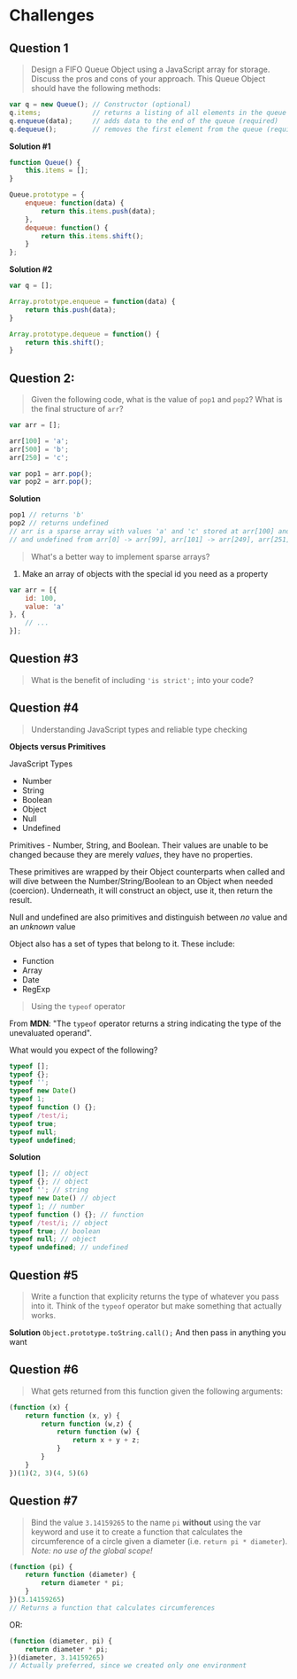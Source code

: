 Challenges
===

## Question 1
> Design a FIFO Queue Object using a JavaScript array for storage. Discuss the pros and cons of your approach. This Queue Object should have the following methods:

```javascript
var q = new Queue(); // Constructor (optional)
q.items;             // returns a listing of all elements in the queue (optional)
q.enqueue(data);     // adds data to the end of the queue (required)
q.dequeue();         // removes the first element from the queue (required)
```

**Solution #1**

```javascript
function Queue() {
    this.items = [];
}

Queue.prototype = {
    enqueue: function(data) {
        return this.items.push(data);
    },
    dequeue: function() {
        return this.items.shift();
    }
};
```

**Solution #2**

```javascript
var q = [];

Array.prototype.enqueue = function(data) {
    return this.push(data);
}

Array.prototype.dequeue = function() {
    return this.shift();
}
```

## Question 2:
> Given the following code, what is the value of `pop1` and `pop2`? What is the final structure of `arr`?

```javascript
var arr = [];

arr[100] = 'a';
arr[500] = 'b';
arr[250] = 'c';

var pop1 = arr.pop();
var pop2 = arr.pop();
```

**Solution**
```javascript
pop1 // returns 'b'
pop2 // returns undefined
// arr is a sparse array with values 'a' and 'c' stored at arr[100] and arr[250]
// and undefined from arr[0] -> arr[99], arr[101] -> arr[249], arr[251] -> arr[499]
```

> What's a better way to implement sparse arrays?

1. Make an array of objects with the special id you need as a property
```javascript
var arr = [{
    id: 100,
    value: 'a'
}, {
    // ...
}];
```

## Question #3
> What is the benefit of including `'is strict';` into your code?

## Question #4
> Understanding JavaScript types and reliable type checking

**Objects versus Primitives**

JavaScript Types
- Number
- String
- Boolean
- Object
- Null
- Undefined

Primitives - Number, String, and Boolean. Their values are unable to be changed because they are merely *values*, they have no properties.

These primitives are wrapped by  their Object counterparts when called and will dive between the Number/String/Boolean to an Object when needed (coercion). Underneath, it will construct an object, use it, then return the result.

Null and undefined are also primitives and distinguish between *no* value and an *unknown* value

Object also has a set of types that belong to it. These include:
- Function
- Array
- Date
- RegExp

> Using the `typeof` operator

From **MDN**: "The `typeof` operator returns a string indicating the type of the unevaluated operand".

What would you expect of the following?

```javascript
typeof [];
typeof {};
typeof '';
typeof new Date()
typeof 1;
typeof function () {};
typeof /test/i;
typeof true;
typeof null;
typeof undefined;
```

**Solution**

```javascript
typeof []; // object
typeof {}; // object
typeof ''; // string
typeof new Date() // object
typeof 1; // number
typeof function () {}; // function
typeof /test/i; // object
typeof true; // boolean
typeof null; // object
typeof undefined; // undefined
```

## Question #5
> Write a function that explicity returns the type of whatever you pass into it. Think of the `typeof` operator but make something that actually works.

**Solution**
`Object.prototype.toString.call();`
And then pass in anything you want

## Question #6
> What gets returned from this function given the following arguments:

```javascript
(function (x) {
    return function (x, y) {
        return function (w,z) {
            return function (w) {
                return x + y + z;
            }
        }
    }
})(1)(2, 3)(4, 5)(6)
```

## Question #7
> Bind the value `3.14159265` to the name `pi` **without** using the var keyword and use it to create a function that calculates the circumference of a circle given a diameter (i.e. `return pi * diameter`). *Note: no use of the global scope!*

```javascript
(function (pi) {
    return function (diameter) {
        return diameter * pi;
    }
})(3.14159265)
// Returns a function that calculates circumferences
```

OR:

```javascript
(function (diameter, pi) {
    return diameter * pi;
})(diameter, 3.14159265)
// Actually preferred, since we created only one environment
```



